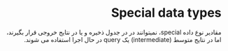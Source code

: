 <div dir="rtl">

# Special data types

مقادیر نوع داده special، نمیتوانند در در جدول ذخیره و یا در نتایج خروجی قرار بگیرند، اما در نتایج متوسط (intermediate) یک query در حال اجرا استفاده می شوند.

</div>